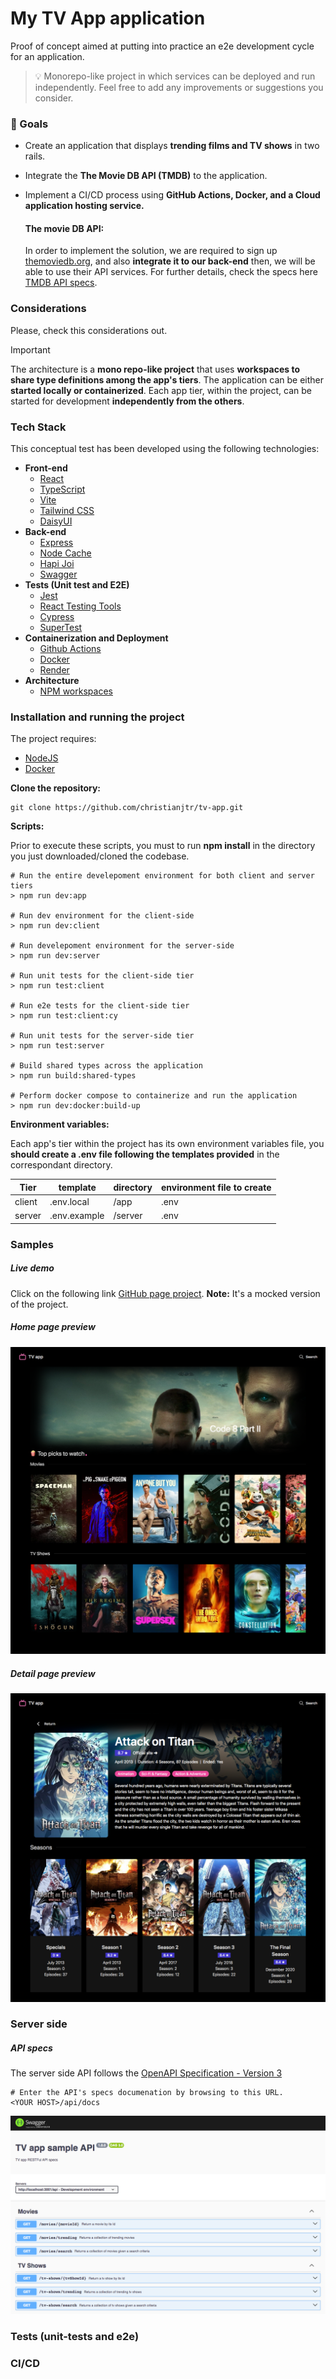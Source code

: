 # My TV App application

Proof of concept aimed at putting into practice an e2e development cycle for an application.

> :bulb: Monorepo-like project in which services can be deployed and run independently. Feel free to add any improvements or suggestions you consider.

### 🎯 Goals

-   Create an application that displays **trending films and TV shows** in two rails.
-   Integrate the **The Movie DB API (TMDB)** to the application.
-   Implement a CI/CD process using **GitHub Actions, Docker, and a Cloud application hosting service.**

    #### The movie DB API:

    In order to implement the solution, we are required to sign up [themoviedb.org](https://www.themoviedb.org/), and also **integrate it to our back-end** then, we will be able to use their API services. For further details, check the specs here [TMDB API specs](https://developer.themoviedb.org/reference/intro/getting-started).

### Considerations

Please, check this considerations out.

> [!IMPORTANT]  
> The architecture is a **mono repo-like project** that uses **workspaces to share type definitions among the app's tiers**.
> The application can be either **started locally or containerized**.
> Each app tier, within the project, can be started for development **independently from the others**.

### Tech Stack

This conceptual test has been developed using the following technologies:

-   **Front-end**
    -   [React](https://react.dev/)
    -   [TypeScript](https://www.typescriptlang.org/)
    -   [Vite](https://vitejs.dev/)
    -   [Tailwind CSS](https://tailwindcss.com/)
    -   [DaisyUI](https://daisyui.com/)
-   **Back-end**
    -   [Express](https://expressjs.com/)
    -   [Node Cache](https://www.npmjs.com/package/node-cache)
    -   [Hapi Joi](https://github.com/hapijs/joi#readme)
    -   [Swagger](https://swagger.io/)
-   **Tests (Unit test and E2E)**
    -   [Jest](https://jestjs.io/)
    -   [React Testing Tools](https://testing-library.com/)
    -   [Cypress](https://www.cypress.io/)
    -   [SuperTest](https://www.npmjs.com/package/supertest)
-   **Containerization and Deployment**
    -   [Github Actions](https://docs.github.com/en/actions)
    -   [Docker](https://www.docker.com/)
    -   [Render](https://render.com/)
-   **Architecture**
    -   [NPM workspaces](https://docs.npmjs.com/cli/v10/using-npm/workspaces)

### Installation and running the project

The project requires:

-   [NodeJS](https://nodejs.org/)
-   [Docker](https://www.docker.com/)

**Clone the repository:**

```shell
git clone https://github.com/christianjtr/tv-app.git
```

**Scripts:**

Prior to execute these scripts, you must to run **npm install** in the directory you just downloaded/cloned the codebase.

```shell
# Run the entire develepoment environment for both client and server tiers
> npm run dev:app

# Run dev environment for the client-side
> npm run dev:client

# Run develepoment environment for the server-side
> npm run dev:server

# Run unit tests for the client-side tier
> npm run test:client

# Run e2e tests for the client-side tier
> npm run test:client:cy

# Run unit tests for the server-side tier
> npm run test:server

# Build shared types across the application
> npm run build:shared-types

# Perform docker compose to containerize and run the application
> npm run dev:docker:build-up
```

**Environment variables:**

Each app's tier within the project has its own environment variables file, you **should create a .env file following the templates provided** in the correspondant directory.

| Tier   | template     | directory | environment file to create |
| ------ | ------------ | --------- | -------------------------- |
| client | .env.local   | /app      | .env                       |
| server | .env.example | /server   | .env                       |

### Samples

##### Live demo

Click on the following link [GitHub page project](https://christianjtr.github.io/tv-app). **Note:** It's a mocked version of the project.

##### Home page preview

![](./samples/home.png)

##### Detail page preview

![](./samples/detail.png)

### Server side

##### API specs

The server side API follows the [OpenAPI Specification - Version 3](https://swagger.io/specification/)

```shell
# Enter the API's specs documenation by browsing to this URL.
<YOUR HOST>/api/docs
```

![](./samples/swagger.png)

### Tests (unit-tests and e2e)

### CI/CD

